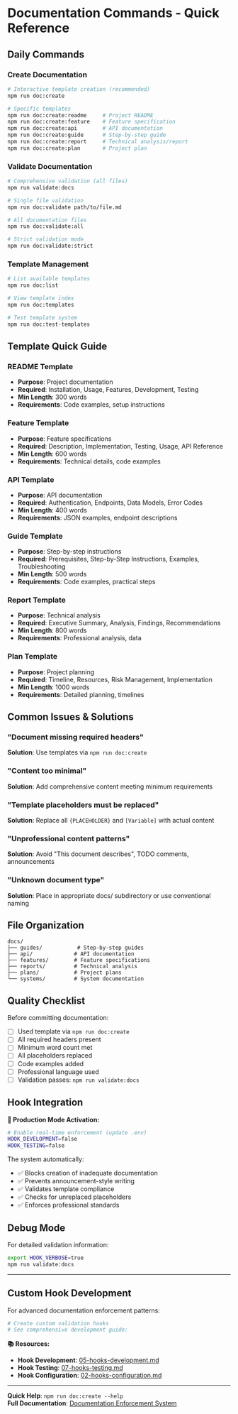 # Documentation Commands - Quick Reference

## Daily Commands

### Create Documentation

```bash
# Interactive template creation (recommended)
npm run doc:create

# Specific templates
npm run doc:create:readme     # Project README
npm run doc:create:feature    # Feature specification
npm run doc:create:api        # API documentation
npm run doc:create:guide      # Step-by-step guide
npm run doc:create:report     # Technical analysis/report
npm run doc:create:plan       # Project plan
```

### Validate Documentation

```bash
# Comprehensive validation (all files)
npm run validate:docs

# Single file validation
npm run doc:validate path/to/file.md

# All documentation files
npm run doc:validate:all

# Strict validation mode
npm run doc:validate:strict
```

### Template Management

```bash
# List available templates
npm run doc:list

# View template index
npm run doc:templates

# Test template system
npm run doc:test-templates
```

## Template Quick Guide

### README Template

- **Purpose**: Project documentation
- **Required**: Installation, Usage, Features, Development, Testing
- **Min Length**: 300 words
- **Requirements**: Code examples, setup instructions

### Feature Template

- **Purpose**: Feature specifications
- **Required**: Description, Implementation, Testing, Usage, API Reference
- **Min Length**: 600 words
- **Requirements**: Technical details, code examples

### API Template

- **Purpose**: API documentation
- **Required**: Authentication, Endpoints, Data Models, Error Codes
- **Min Length**: 400 words
- **Requirements**: JSON examples, endpoint descriptions

### Guide Template

- **Purpose**: Step-by-step instructions
- **Required**: Prerequisites, Step-by-Step Instructions, Examples, Troubleshooting
- **Min Length**: 500 words
- **Requirements**: Code examples, practical steps

### Report Template

- **Purpose**: Technical analysis
- **Required**: Executive Summary, Analysis, Findings, Recommendations
- **Min Length**: 800 words
- **Requirements**: Professional analysis, data

### Plan Template

- **Purpose**: Project planning
- **Required**: Timeline, Resources, Risk Management, Implementation
- **Min Length**: 1000 words
- **Requirements**: Detailed planning, timelines

## Common Issues & Solutions

### "Document missing required headers"

**Solution**: Use templates via `npm run doc:create`

### "Content too minimal"

**Solution**: Add comprehensive content meeting minimum requirements

### "Template placeholders must be replaced"

**Solution**: Replace all `{PLACEHOLDER}` and `[Variable]` with actual content

### "Unprofessional content patterns"

**Solution**: Avoid "This document describes", TODO comments, announcements

### "Unknown document type"

**Solution**: Place in appropriate docs/ subdirectory or use conventional naming

## File Organization

```
docs/
├── guides/           # Step-by-step guides
├── api/             # API documentation
├── features/        # Feature specifications
├── reports/         # Technical analysis
├── plans/           # Project plans
└── systems/         # System documentation
```

## Quality Checklist

Before committing documentation:

- [ ] Used template via `npm run doc:create`
- [ ] All required headers present
- [ ] Minimum word count met
- [ ] All placeholders replaced
- [ ] Code examples added
- [ ] Professional language used
- [ ] Validation passes: `npm run validate:docs`

## Hook Integration

**🔧 Production Mode Activation:**

```bash
# Enable real-time enforcement (update .env)
HOOK_DEVELOPMENT=false
HOOK_TESTING=false
```

The system automatically:

- ✅ Blocks creation of inadequate documentation
- ✅ Prevents announcement-style writing
- ✅ Validates template compliance
- ✅ Checks for unreplaced placeholders
- ✅ Enforces professional standards

## Debug Mode

For detailed validation information:

```bash
export HOOK_VERBOSE=true
npm run validate:docs
```

---

## Custom Hook Development

For advanced documentation enforcement patterns:

```bash
# Create custom validation hooks
# See comprehensive development guide:
```

**📚 Resources:**

- **Hook Development**: [05-hooks-development.md](../guides/claude-code-hooks/05-hooks-development.md)
- **Hook Testing**: [07-hooks-testing.md](../guides/claude-code-hooks/07-hooks-testing.md)
- **Hook Configuration**: [02-hooks-configuration.md](../guides/claude-code-hooks/02-hooks-configuration.md)

---

**Quick Help**: `npm run doc:create --help`  
**Full Documentation**: [Documentation Enforcement System](../systems/documentation-enforcement.md)
